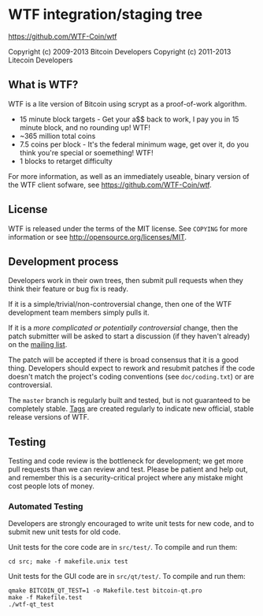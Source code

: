 WTF integration/staging tree
================================

https://github.com/WTF-Coin/wtf

Copyright (c) 2009-2013 Bitcoin Developers
Copyright (c) 2011-2013 Litecoin Developers

What is WTF?
----------------

WTF is a lite version of Bitcoin using scrypt as a proof-of-work algorithm.
 - 15 minute block targets - Get your a$$ back to work, I pay you in 15 minute block, and no rounding up! WTF!
 - ~365 million total coins
 - 7.5 coins per block - It's the federal minimum wage, get over it, do you think you're special or soemething! WTF!
 - 1 blocks to retarget difficulty

For more information, as well as an immediately useable, binary version of
the WTF client sofware, see https://github.com/WTF-Coin/wtf.

License
-------

WTF is released under the terms of the MIT license. See `COPYING` for more
information or see http://opensource.org/licenses/MIT.

Development process
-------------------

Developers work in their own trees, then submit pull requests when they think
their feature or bug fix is ready.

If it is a simple/trivial/non-controversial change, then one of the WTF
development team members simply pulls it.

If it is a *more complicated or potentially controversial* change, then the patch
submitter will be asked to start a discussion (if they haven't already) on the
[mailing list](http://sourceforge.net/mailarchive/forum.php?forum_name=bitcoin-development).

The patch will be accepted if there is broad consensus that it is a good thing.
Developers should expect to rework and resubmit patches if the code doesn't
match the project's coding conventions (see `doc/coding.txt`) or are
controversial.

The `master` branch is regularly built and tested, but is not guaranteed to be
completely stable. [Tags](https://github.com/bitcoin/bitcoin/tags) are created
regularly to indicate new official, stable release versions of WTF.

Testing
-------

Testing and code review is the bottleneck for development; we get more pull
requests than we can review and test. Please be patient and help out, and
remember this is a security-critical project where any mistake might cost people
lots of money.

### Automated Testing

Developers are strongly encouraged to write unit tests for new code, and to
submit new unit tests for old code.

Unit tests for the core code are in `src/test/`. To compile and run them:

    cd src; make -f makefile.unix test

Unit tests for the GUI code are in `src/qt/test/`. To compile and run them:

    qmake BITCOIN_QT_TEST=1 -o Makefile.test bitcoin-qt.pro
    make -f Makefile.test
    ./wtf-qt_test

